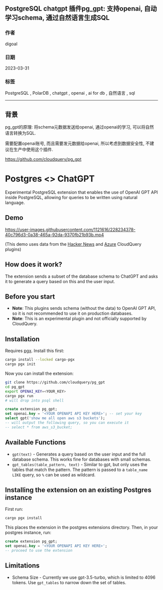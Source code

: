 ## PostgreSQL chatgpt 插件pg_gpt: 支持openai, 自动学习schema, 通过自然语言生成SQL     
                                                                                    
### 作者                                                              
digoal                                                              
                                                              
### 日期                                                              
2023-03-31                                                          
                                                    
### 标签                                                              
PostgreSQL , PolarDB , chatgpt , openai , ai for db , 自然语言 , sql      
                                                              
----                                                              
                                                              
## 背景    
pg_gpt的原理: 将schema元数据发送给openai, 通过openai的学习, 可以将自然语言转换为SQL.   
  
需要配置openai账号, 而且需要发元数据给openai, 所以考虑到数据安全性, 不建议在生产中使用这个插件.   
  
https://github.com/cloudquery/pg_gpt  
  
# Postgres <> ChatGPT  
  
Experimental PostgreSQL extension that enables the use of OpenAI GPT API inside PostgreSQL, allowing for queries to be written using natural language.  
  
## Demo  
  
https://user-images.githubusercontent.com/1121616/228234378-40c796d3-0a38-465a-92da-9370fb21b93b.mp4  
  
(This demo uses data from the [Hacker News](https://www.cloudquery.io/integrations/hackernews/postgresql) and [Azure](https://www.cloudquery.io/integrations/azure/postgresql) CloudQuery plugins)  
  
## How does it work?  
  
The extension sends a subset of the database schema to ChatGPT and asks it to generate a query based on this and the user input.  
  
## Before you start  
  
- **Note**: This plugins sends schema (without the data) to OpenAI GPT API, so it is not recommended to use it on production databases.  
- **Note**: This is an experimental plugin and not officially supported by CloudQuery.  
  
## Installation  
  
Requires [pgx](https://github.com/tcdi/pgx). Install this first:  
  
```bash  
cargo install --locked cargo-pgx  
cargo pgx init  
```  
  
Now you can install the extension:  
  
```bash  
git clone https://github.com/cloudquery/pg_gpt  
cd pg_gpt  
export OPENAI_KEY=<YOUR_KEY>  
cargo pgx run  
# will drop into psql shell  
```  
  
```sql  
create extension pg_gpt;  
set openai.key = '<YOUR OPENAPI API KEY HERE>'; -- set your key  
select gpt('show me all open aws s3 buckets');  
-- will output the following query, so you can execute it  
-- select * from aws_s3_bucket;  
```  
  
## Available Functions  
  
- `gpt(text)` - Generates a query based on the user input and the full database schema. This works fine for databases with small schemas.  
- `gpt_tables(table_pattern, text)` - Similar to gpt, but only uses the tables that match the pattern. The pattern is passed to a `table_name LIKE` query, so `%` can be used as wildcard.  
  
## Installing the extension on an existing Postgres instance  
  
First run:  
  
```bash  
cargo pgx install  
```  
  
This places the extension in the postgres extensions directory. Then, in your postgres instance, run:  
  
```sql  
create extension pg_gpt;  
set openai.key = '<YOUR OPENAPI API KEY HERE>';  
-- proceed to use the extension  
```  
  
## Limitations  
  
* Schema Size - Currently we use gpt-3.5-turbo, which is limited to 4096 tokens. Use `gpt_tables` to narrow down the set of tables.  
  
